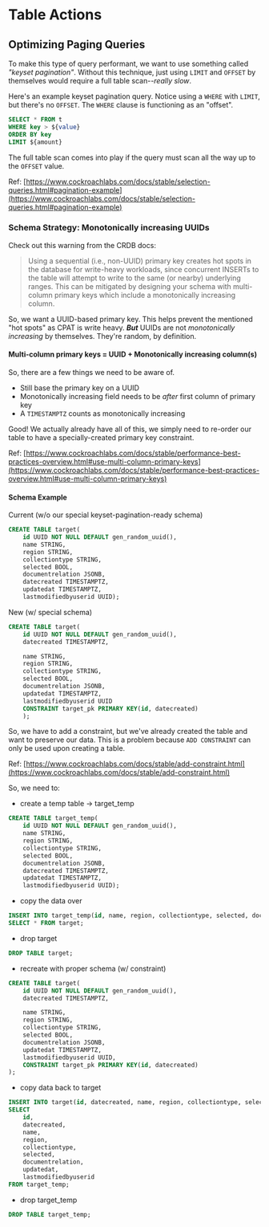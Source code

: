 # Table Actions

## Optimizing Paging Queries

To make this type of query performant, we want to use something called _"keyset pagination"_. Without this technique, just using `LIMIT` and `OFFSET` by themselves would require a full table scan--_really slow_.

Here's an example keyset pagination query. Notice using a `WHERE` with `LIMIT`, but there's no `OFFSET`. The `WHERE` clause is functioning as an "offset".

```sql
SELECT * FROM t
WHERE key > ${value}
ORDER BY key
LIMIT ${amount}
```

The full table scan comes into play if the query must scan all the way up to the `OFFSET` value.

Ref: [https://www.cockroachlabs.com/docs/stable/selection-queries.html#pagination-example](https://www.cockroachlabs.com/docs/stable/selection-queries.html#pagination-example)

### Schema Strategy: Monotonically increasing UUIDs

Check out this warning from the CRDB docs:

> Using a sequential (i.e., non-UUID) primary key creates hot spots in the database for write-heavy workloads, since concurrent INSERTs to the table will attempt to write to the same (or nearby) underlying ranges. This can be mitigated by designing your schema with multi-column primary keys which include a monotonically increasing column. 

So, we want a UUID-based primary key. This helps prevent the mentioned "hot spots" as CPAT is write heavy. **_But_** UUIDs are not _monotonically increasing_ by themselves. They're random, by definition.

#### Multi-column primary keys = UUID + Monotonically increasing column(s)

So, there are a few things we need to be aware of.

- Still base the primary key on a UUID
- Monotonically increasing field needs to be _after_ first column of primary key
- A `TIMESTAMPTZ` counts as monotonically increasing

Good! We actually already have all of this, we simply need to re-order our table to have a specially-created primary key constraint.

Ref: [https://www.cockroachlabs.com/docs/stable/performance-best-practices-overview.html#use-multi-column-primary-keys](https://www.cockroachlabs.com/docs/stable/performance-best-practices-overview.html#use-multi-column-primary-keys)

#### Schema Example

Current (w/o our special keyset-pagination-ready schema)

```sql
CREATE TABLE target(
    id UUID NOT NULL DEFAULT gen_random_uuid(),
    name STRING,
    region STRING,
    collectiontype STRING,
    selected BOOL,
    documentrelation JSONB,
    datecreated TIMESTAMPTZ,
    updatedat TIMESTAMPTZ,
    lastmodifiedbyuserid UUID);
```

New (w/ special schema)

```sql
CREATE TABLE target(
    id UUID NOT NULL DEFAULT gen_random_uuid(),
    datecreated TIMESTAMPTZ,

    name STRING,
    region STRING,
    collectiontype STRING,
    selected BOOL,
    documentrelation JSONB,
    updatedat TIMESTAMPTZ,
    lastmodifiedbyuserid UUID
    CONSTRAINT target_pk PRIMARY KEY(id, datecreated)
    );
```

So, we have to add a constraint, but we've already created the table and want to preserve our data. This is a problem because `ADD CONSTRAINT` can only be used upon creating a table.

Ref: [https://www.cockroachlabs.com/docs/stable/add-constraint.html](https://www.cockroachlabs.com/docs/stable/add-constraint.html)

So, we need to:

- create a temp table -> target_temp

```sql
CREATE TABLE target_temp(
    id UUID NOT NULL DEFAULT gen_random_uuid(),
    name STRING,
    region STRING,
    collectiontype STRING,
    selected BOOL,
    documentrelation JSONB,
    datecreated TIMESTAMPTZ,
    updatedat TIMESTAMPTZ,
    lastmodifiedbyuserid UUID);
```

- copy the data over

```sql
INSERT INTO target_temp(id, name, region, collectiontype, selected, documentrelation, datecreated, updatedat, lastmodifiedbyuserid)
SELECT * FROM target;
```

- drop target

```sql
DROP TABLE target;
```

- recreate with proper schema (w/ constraint)

```sql
CREATE TABLE target(
    id UUID NOT NULL DEFAULT gen_random_uuid(),
    datecreated TIMESTAMPTZ,

    name STRING,
    region STRING,
    collectiontype STRING,
    selected BOOL,
    documentrelation JSONB,
    updatedat TIMESTAMPTZ,
    lastmodifiedbyuserid UUID,
    CONSTRAINT target_pk PRIMARY KEY(id, datecreated)
);
```

- copy data back to target

```sql
INSERT INTO target(id, datecreated, name, region, collectiontype, selected, documentrelation, updatedat, lastmodifiedbyuserid)
SELECT 
    id,
    datecreated,
    name,
    region,
    collectiontype,
    selected,
    documentrelation,
    updatedat,
    lastmodifiedbyuserid
FROM target_temp;
```

- drop target_temp

```sql
DROP TABLE target_temp;
```